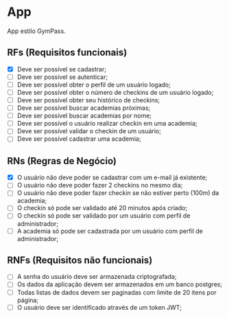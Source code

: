 # App

App estilo GymPass.

## RFs (Requisitos funcionais)

- [x] Deve ser possível se cadastrar;
- [ ] Deve ser possível se autenticar;
- [ ] Deve ser possível obter o perfil de um usuário logado;
- [ ] Deve ser possível obter o número de checkins de um usuário logado;
- [ ] Deve ser possível obter seu histórico de checkins;
- [ ] Deve ser possível buscar academias próximas;
- [ ] Deve ser possível buscar academias por nome;
- [ ] Deve ser possível o usuário realizar checkin em uma academia;
- [ ] Deve ser possível validar o checkin de um usuário;
- [ ] Deve ser possível cadastrar uma academia;

## RNs (Regras de Negócio)

- [x] O usuário não deve poder se cadastrar com um e-mail já existente;
- [ ] O usuário não deve poder fazer 2 checkins no mesmo dia;
- [ ] O usuário não deve poder fazer checkin se não estiver perto (100m) da academia;
- [ ] O checkin só pode ser validado até 20 minutos após criado;
- [ ] O checkin só pode ser validado por um usuário com perfil de administrador;
- [ ] A academia só pode ser cadastrada por um usuário com perfil de administrador;

## RNFs (Requisitos não funcionais)

- [ ] A senha do usuário deve ser armazenada criptografada;
- [ ] Os dados da aplicação devem ser armazenados em um banco postgres;
- [ ] Todas listas de dados devem ser paginadas com limite de 20 itens por página;
- [ ] O usuário deve ser identificado através de um token JWT;
